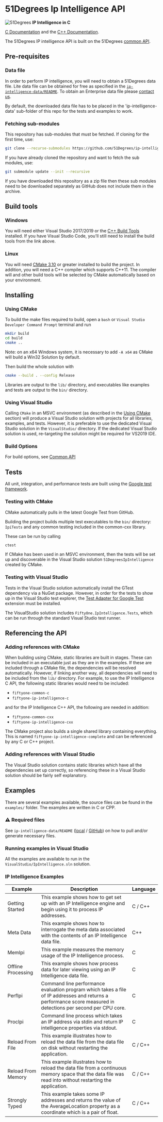 # 51Degrees Ip Intelligence API

![51Degrees](https://51degrees.com/img/logo.png?utm_source=github&utm_medium=repository&utm_campaign=c_open_source&utm_content=readme_main "Data rewards the curious") **IP Intelligence in C**

[C Documentation](https://51degrees.com/ip-intelligence-cxx/4.1/modules.html) and the [C++ Documentation](https://51degrees.com/ip-intelligence-cxx/4.1/namespaces.html).

The 51Degrees IP intelligence API is built on the 51Degrees [common API](https://github.com/51Degrees/common-cxx).

## Pre-requisites

### Data file

In order to perform IP intelligence, you will need to obtain a 51Degrees data file.  Lite data file can be obtained for free as specified in the [`ip-intelligence-data/README`](https://github.com/51Degrees/ip-intelligence-data/). To obtain an Enterprise data file please [contact us](https://51degrees.com/contact-us).

By default, the downloaded data file has to be placed in the 'ip-intelligence-data' sub-folder of this repo for the tests and examples to work.

### Fetching sub-modules

This repository has sub-modules that must be fetched.
If cloning for the first time, use:

```sh
git clone --recurse-submodules https://github.com/51Degrees/ip-intelligence-cxx.git
```

If you have already cloned the repository and want to fetch the sub modules, use:

```sh
git submodule update --init --recursive
```

If you have downloaded this repository as a zip file then these sub modules need to be downloaded separately as GitHub does not include them in the archive.

## Build tools

### Windows

You will need either Visual Studio 2017/2019 or the [C++ Build Tools](https://visualstudio.microsoft.com/visual-cpp-build-tools/) installed.
If you have Visual Studio Code, you'll still need to install the build tools from the link above.

### Linux

You will need [CMake 3.10](https://cmake.org/) or greater installed to build the project. In addition, you will need a C++ compiler which supports C++11. The compiler will and other build tools will be selected by CMake automatically based on your environment.

## Installing

### Using CMake

To build the make files required to build, open a `bash` or `Visual Studio Developer Command Prompt` terminal and run

```sh
mkdir build
cd build
cmake .. 
```

Note: on an x64 Windows system, it is necessary to add `-A x64` as CMake will build a Win32 Solution by default.

Then build the whole solution with

```sh
cmake --build . --config Release
```

Libraries are output to the `lib/` directory, and executables like examples and tests are output to the `bin/` directory.

### Using Visual Studio

Calling `CMake` in an MSVC environment (as described in the [Using CMake](#using-cmake) section) will produce a Visual Studio solution with projects for all libraries, examples, and tests. However, it is preferable to use the dedicated Visual Studio solution in the `VisualStudio/` directory. If the dedicated Visual Studio solution is used, re-targeting the solution might be required for VS2019 IDE.

### Build Options

For build options, see [Common API](https://github.com/51Degrees/common-cxx/blob/master/readme.md)

## Tests

All unit, integration, and performance tests are built using the [Google test framework](https://github.com/google/googletest).

### Testing with CMake

CMake automatically pulls in the latest Google Test from GitHub.

Building the project builds multiple test executables to the `bin/` directory: `IpiTests` and any common testing included in the common-cxx library.

These can be run by calling

```sh
ctest
```

If CMake has been used in an MSVC environment, then the tests will be set up and discoverable in the Visual Studio solution `51DegreesIpIntelligence` created by CMake.

### Testing with Visual Studio

Tests in the Visual Studio solution automatically install the GTest dependency via a NuGet package. However, in order for the tests to show up in the Visual Studio test explorer, the [Test Adapter for Google Test](https://marketplace.visualstudio.com/items?itemName=VisualCPPTeam.TestAdapterforGoogleTest) extension must be installed.

The VisualStudio solution includes `FiftyOne.IpIntelligence.Tests`, which can be run through the standard Visual Studio test runner.

## Referencing the API

### Adding references with CMake

When building using CMake, static libraries are built in stages. These can be included in an executable just as they are in the examples. If these are included through a CMake file, the dependencies will be resolved automatically. However, if linking another way, all dependencies will need to be included from the `lib/` directory. For example, to use the IP Intelligence C API, the following static libraries would need to be included:

- `fiftyone-common-c`
- `fiftyone-ip-intelligence-c`

and for the IP Intelligence C++ API, the following are needed in addition:

- `fiftyone-common-cxx`
- `fiftyone-ip-intelligence-cxx`

The CMake project also builds a single shared library containing everything. This is named `fiftyone-ip-intelligence-complete` and can be referenced by any C or C++ project.

### Adding references with Visual Studio

The Visual Studio solution contains static libraries which have all the dependencies set up correctly, so referencing these in a Visual Studio solution should be fairly self explanatory.

## Examples

There are several examples available, the source files can be found in the `examples/` folder. The examples are written in C or CPP.

### ⚠️ Required files

See `ip-intelligence-data/README` ([local](./ip-intelligence-data/README) / [GitHub](https://github.com/51Degrees/ip-intelligence-data/)) on how to pull and/or generate necessary files.

### Running examples in Visual Studio

All the examples are available to run in the `VisualStudio/IpIntelligence.sln` solution.

### IP Intelligence Examples

|Example|Description|Language|
|-------|-----------|--------|
|Getting Started|This example shows how to get set up with an IP Intelligence engine and begin using it to process IP addresses.|C / C++|
|Meta Data|This example shows how to interrogate the meta data associated with the contents of an IP Intelligence data file.|C++|
|MemIpi|This example measures the memory usage of the IP Intelligence process.|C|
|Offline Processing|This example shows how process data for later viewing using an IP Intelligence data file.|C|
|PerfIpi|Command line performance evaluation program which takes a file of IP addresses and returns a performance score measured in detections per second per CPU core.|C|
|ProcIpi|Command line process which takes an IP address via stdin and return IP intelligence properties via stdout.|C|
|Reload From File|This example illustrates how to reload the data file from the data file on disk without restarting the application.|C / C++|
|Reload From Memory|This example illustrates how to reload the data file from a continuous memory space that the data file was read into without restarting the application.|C / C++|
|Strongly Typed|This example  takes some IP addresses and returns the value of the AverageLocation property as a coordinate which is a pair of float.|C / C++|
